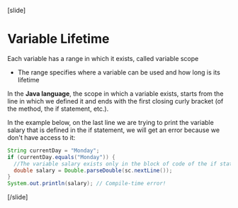 [slide]
# Variable Lifetime
Each variable has a range in which it exists, called variable scope
  * The range specifies where a variable can be used and how long is its lifetime

In the **Java language**, the scope in which a variable exists, starts from the line in which we defined it and ends with the first closing curly bracket (of the method, the if statement, etc.).

In the example below, on the last line we are trying to print the variable salary that is defined in the if statement, we will get an error because we don't have access to it:
```java
String currentDay = "Monday"; 
if (currentDay.equals("Monday")) {
  //The variable salary exists only in the block of code of the if statement
  double salary = Double.parseDouble(sc.nextLine());
}
System.out.println(salary); // Compile-time error!
```
[/slide]